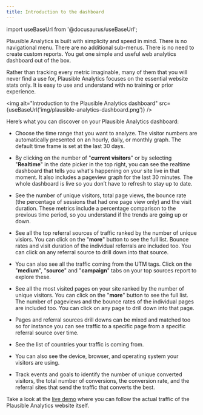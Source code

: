 ```yaml
---
title: Introduction to the dashboard
--- 
```


import useBaseUrl from '@docusaurus/useBaseUrl';

Plausible Analytics is built with simplicity and speed in mind. There is no navigational menu. There are no additional sub-menus. There is no need to create custom reports. You get one simple and useful web analytics dashboard out of the box.

Rather than tracking every metric imaginable, many of them that you will never find a use for, Plausible Analytics focuses on the essential website stats only. It is easy to use and understand with no training or prior experience.

<img alt="Introduction to the Plausible Analytics dashboard" src={useBaseUrl('img/plausible-analytics-dashboard.png')} />

Here’s what you can discover on your Plausible Analytics dashboard:

* Choose the time range that you want to analyze. The visitor numbers are automatically presented on an hourly, daily, or monthly graph. The default time frame is set at the last 30 days.

* By clicking on the number of "**current visitors**" or by selecting "**Realtime**" in the date picker in the top right, you can see the realtime dashboard that tells you what's happening on your site live in that moment. It also includes a pageview graph for the last 30 minutes. The whole dashboard is live so you don’t have to refresh to stay up to date.

* See the number of unique visitors, total page views, the bounce rate (the percentage of sessions that had one page view only) and the visit duration. These metrics include a percentage comparison to the previous time period, so you understand if the trends are going up or down.

* See all the top referral sources of traffic ranked by the number of unique visiors. You can click on the "**more**" button to see the full list. Bounce rates and visit duration of the individual referrals are included too. You can click on any referral source to drill down into that source.

* You can also see all the traffic coming from the UTM tags. Click on the "**medium**", "**source**" and "**campaign**" tabs on your top sources report to explore these.

* See all the most visited pages on your site ranked by the number of unique visitors. You can click on the "**more**" button to see the full list. The number of pageviews and the bounce rates of the individual pages are included too. You can click on any page to drill down into that page. 

* Pages and referral sources drill downs can be mixed and matched too so for instance you can see traffic to a specific page from a specific referral source over time.

* See the list of countries your traffic is coming from. 

* You can also see the device, browser, and operating system your visitors are using.

* Track events and goals to identify the number of unique converted visitors, the total number of conversions, the conversion rate, and the referral sites that send the traffic that converts the best.

Take a look at the [live demo](https://plausible.io/plausible.io) where you can follow the actual traffic of the Plausible Analytics website itself.
